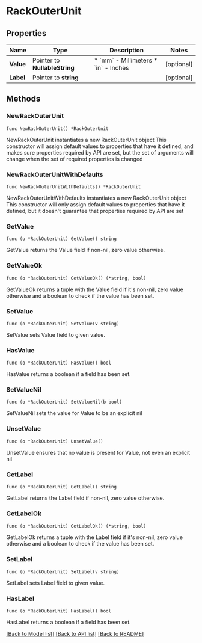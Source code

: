 # RackOuterUnit

## Properties

Name | Type | Description | Notes
------------ | ------------- | ------------- | -------------
**Value** | Pointer to **NullableString** | * &#x60;mm&#x60; - Millimeters * &#x60;in&#x60; - Inches | [optional] 
**Label** | Pointer to **string** |  | [optional] 

## Methods

### NewRackOuterUnit

`func NewRackOuterUnit() *RackOuterUnit`

NewRackOuterUnit instantiates a new RackOuterUnit object
This constructor will assign default values to properties that have it defined,
and makes sure properties required by API are set, but the set of arguments
will change when the set of required properties is changed

### NewRackOuterUnitWithDefaults

`func NewRackOuterUnitWithDefaults() *RackOuterUnit`

NewRackOuterUnitWithDefaults instantiates a new RackOuterUnit object
This constructor will only assign default values to properties that have it defined,
but it doesn't guarantee that properties required by API are set

### GetValue

`func (o *RackOuterUnit) GetValue() string`

GetValue returns the Value field if non-nil, zero value otherwise.

### GetValueOk

`func (o *RackOuterUnit) GetValueOk() (*string, bool)`

GetValueOk returns a tuple with the Value field if it's non-nil, zero value otherwise
and a boolean to check if the value has been set.

### SetValue

`func (o *RackOuterUnit) SetValue(v string)`

SetValue sets Value field to given value.

### HasValue

`func (o *RackOuterUnit) HasValue() bool`

HasValue returns a boolean if a field has been set.

### SetValueNil

`func (o *RackOuterUnit) SetValueNil(b bool)`

 SetValueNil sets the value for Value to be an explicit nil

### UnsetValue
`func (o *RackOuterUnit) UnsetValue()`

UnsetValue ensures that no value is present for Value, not even an explicit nil
### GetLabel

`func (o *RackOuterUnit) GetLabel() string`

GetLabel returns the Label field if non-nil, zero value otherwise.

### GetLabelOk

`func (o *RackOuterUnit) GetLabelOk() (*string, bool)`

GetLabelOk returns a tuple with the Label field if it's non-nil, zero value otherwise
and a boolean to check if the value has been set.

### SetLabel

`func (o *RackOuterUnit) SetLabel(v string)`

SetLabel sets Label field to given value.

### HasLabel

`func (o *RackOuterUnit) HasLabel() bool`

HasLabel returns a boolean if a field has been set.


[[Back to Model list]](../README.md#documentation-for-models) [[Back to API list]](../README.md#documentation-for-api-endpoints) [[Back to README]](../README.md)


